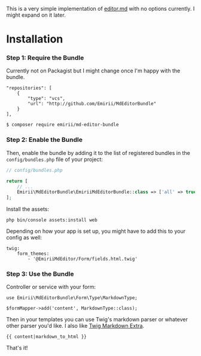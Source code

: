 This is a very simple implementation of [editor.md](https://github.com/pandao/editor.md) with no options currently. I might expand on it later.

Installation
============

### Step 1: Require the Bundle

Currently not on Packagist but I might change once I'm happy with the bundle.

```console
"repositories": [
    {
        "type": "vcs",
        "url": "http://github.com/Emirii/MdEditorBundle"
    }
],
```

```console
$ composer require emirii/md-editor-bundle
```

### Step 2: Enable the Bundle

Then, enable the bundle by adding it to the list of registered bundles
in the `config/bundles.php` file of your project:

```php
// config/bundles.php

return [
    // ...
    Emirii\MdEditorBundle\EmiriiMdEditorBundle::class => ['all' => true],
];
```

Install the assets:
```
php bin/console assets:install web
```

Depending on how your app is set up, you might have to add this to your config as well:
```
twig:
    form_themes:
        - '@EmiriiMdEditor/Form/fields.html.twig'
```

### Step 3: Use the Bundle

Controller or service with your form:
```
use Emirii\MdEditorBundle\Form\Type\MarkdownType;

$formMapper->add('content', MarkdownType::class);
```

Then in your templates you can use Twig's markdown parser or whatever other parser you'd like. I also like [Twig Markdown Extra](https://github.com/twigphp/markdown-extra).
```
{{ content|markdown_to_html }}
```

That's it!
